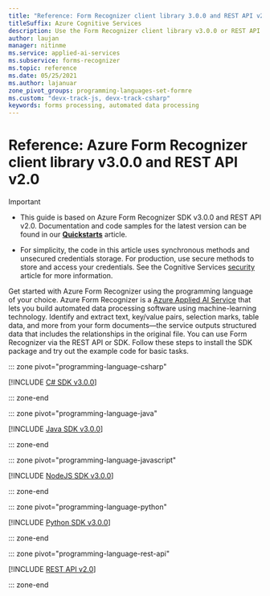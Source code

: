 ```yaml
---
title: "Reference: Form Recognizer client library 3.0.0 and REST API v2.0"
titleSuffix: Azure Cognitive Services
description: Use the Form Recognizer client library v3.0.0 or REST API v2.0 to create a forms processing app that extracts key/value pairs and table data from your custom documents.
author: laujan
manager: nitinme
ms.service: applied-ai-services
ms.subservice: forms-recognizer
ms.topic: reference
ms.date: 05/25/2021
ms.author: lajanuar
zone_pivot_groups: programming-languages-set-formre
ms.custom: "devx-track-js, devx-track-csharp"
keywords: forms processing, automated data processing
---
```


# Reference: Azure Form Recognizer client library v3.0.0 and REST API v2.0

>[!IMPORTANT]
>
> * This guide is based on Azure Form Recognizer SDK v3.0.0  and  REST API v2.0. Documentation and code samples for the latest version can be found in our **[Quickstarts](../quickstarts/try-sdk-rest-api.md)** article.
>
>* For simplicity, the code in this article uses synchronous methods and unsecured credentials storage. For production, use secure methods to store and access your credentials. See the Cognitive Services [security](../../../cognitive-services/cognitive-services-security.md) article for more information.

Get started with Azure Form Recognizer using the programming language of your choice. Azure Form Recognizer is a [Azure Applied AI Service](../../../applied-ai-services/index.yml) that lets you build automated data processing software using machine-learning technology. Identify and extract text, key/value pairs, selection marks, table data, and more from your form documents&mdash;the service outputs structured data that includes the relationships in the original file. You can use Form Recognizer via the REST API or SDK. Follow these steps to install the SDK package and try out the example code for basic tasks.

::: zone pivot="programming-language-csharp"

[!INCLUDE [C# SDK v3.0.0](includes/csharp-v3-0-0.md)]

::: zone-end

::: zone pivot="programming-language-java"

[!INCLUDE [Java SDK v3.0.0](includes/java-v3-0-0.md)]

::: zone-end

::: zone pivot="programming-language-javascript"

[!INCLUDE [NodeJS SDK v3.0.0](includes/javascript-v3-0-0.md)]

::: zone-end

::: zone pivot="programming-language-python"

[!INCLUDE [Python SDK v3.0.0](includes/python-v3-0-0.md)]

::: zone-end

::: zone pivot="programming-language-rest-api"

[!INCLUDE [REST API v2.0](includes/rest-api-v2-0.md)]

::: zone-end